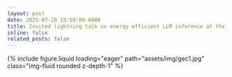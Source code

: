 ```yaml
---
layout: post
date: 2025-07-10 15:59:00-0400
title: Invited lightning talk on energy efficient LLM inference at the Arm Global Engineering Conference in Birmingham, UK.
inline: false
related_posts: false
---
```


<div class="row mt-3">
    <div class="col-sm mt-3 mt-md-0">
        {% include figure.liquid loading="eager" path="assets/img/gec1.jpg" class="img-fluid rounded z-depth-1" %}
    </div>
</div>